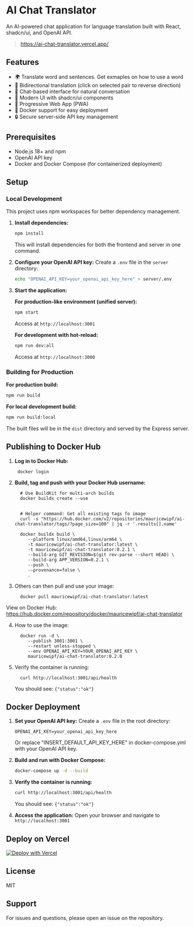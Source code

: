 # AI Chat Translator

An AI-powered chat application for language translation built with React, shadcn/ui, and OpenAI API.

> https://ai-chat-translator.vercel.app/

## Features

- 🌍 Translate word and sentences. Get exmaples on how to use a word
- 🔄 Bidirectional translation (click on selected pair to reverse direction)
- 💬 Chat-based interface for natural conversation
- 🎨 Modern UI with shadcn/ui components
- 📱 Progressive Web App (PWA)
- 🐳 Docker support for easy deployment
- 🔒 Secure server-side API key management

## Prerequisites

- Node.js 18+ and npm
- OpenAI API key
- Docker and Docker Compose (for containerized deployment)

## Setup

### Local Development

This project uses npm workspaces for better dependency management.

1. **Install dependencies:**
   ```bash
   npm install
   ```
   This will install dependencies for both the frontend and server in one command.

2. **Configure your OpenAI API key:**
   Create a `.env` file in the `server` directory:
   ```bash
   echo "OPENAI_API_KEY=your_openai_api_key_here" > server/.env
   ```

3. **Start the application:**

   **For production-like environment (unified server):**
   ```bash
   npm start
   ```
   Access at `http://localhost:3001`

   **For development with hot-reload:**
   ```bash
   npm run dev:all
   ```
   Access at `http://localhost:3000`

### Building for Production

**For production build:**
```bash
npm run build
```

**For local development build:**
```bash
npm run build:local
```

The built files will be in the `dist` directory and served by the Express server.

## Publishing to Docker Hub

1. **Log in to Docker Hub:**

        docker login

2. **Build, tag and push with your Docker Hub username:**

         # Use BuildKit for multi-arch builds
         docker buildx create --use


         # Helper command: Get all existing tags fo image
         curl -s "https://hub.docker.com/v2/repositories/mauricewipf/ai-chat-translator/tags/?page_size=100" | jq -r '.results[].name'

         docker buildx build \
            --platform linux/amd64,linux/arm64 \
            -t mauricewipf/ai-chat-translator:latest \
            -t mauricewipf/ai-chat-translator:0.2.1 \
            --build-arg GIT_REVISION=$(git rev-parse --short HEAD) \
            --build-arg APP_VERSION=0.2.1 \
            --push \
            --provenance=false \
            .

3. Others can then pull and use your image:

         docker pull mauricewipf/ai-chat-translator:latest

View on Docker Hub: https://hub.docker.com/repository/docker/mauricewipf/ai-chat-translator

4. How to use the image:

         docker run -d \
            --publish 3001:3001 \
            --restart unless-stopped \
            --env OPENAI_API_KEY=YOUR_OPENAI_API_KEY \
            mauricewipf/ai-chat-translator:0.2.0

5. Verify the container is running:

         curl http://localhost:3001/api/health

   You should see: `{"status":"ok"}`

## Docker Deployment

1. **Set your OpenAI API key:**
   Create a `.env` file in the root directory:
   ```env
   OPENAI_API_KEY=your_openai_api_key_here
   ```

   Or replace "INSERT_DEFAULT_API_KEY_HERE" in docker-compose.yml with your OpenAI API key.

2. **Build and run with Docker Compose:**
   ```bash
   docker-compose up -d --build
   ```

3. **Verify the container is running:**
   ```bash
   curl http://localhost:3001/api/health
   ```
   You should see: `{"status":"ok"}`

4. **Access the application:**
   Open your browser and navigate to `http://localhost:3001`

## Deploy on Vercel

[![Deploy with Vercel](https://vercel.com/button)](https://vercel.com/new/clone?repository-url=https%3A%2F%2Fgithub.com%2Fmauricewipf%2Fai-chat-translator&env=OPENAI_API_KEY&envDescription=OpenAI%20API%20Secret%20Key&envLink=https%3A%2F%2Fgithub.com%2Fmauricewipf%2Fai-chat-translator%2Fblob%2Fmaster%2FREADME.md%23docker-deployment&project-name=ai-chat-translator&repository-name=ai-chat-translator)

## License

MIT

## Support

For issues and questions, please open an issue on the repository.

